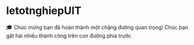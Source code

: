 # letotnghiepUIT
🎓 Chúc mừng bạn đã hoàn thành một chặng đường quan trọng! Chúc bạn gặt hái nhiều thành công trên con đường phía trước
